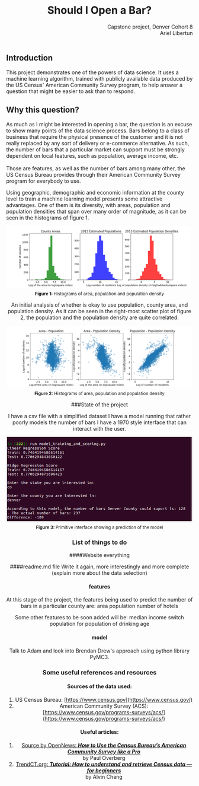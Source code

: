 
# <div style="text-align: center">Should I Open a Bar?</div>
<div style="text-align: right"> Capstone project, Denver Cohort 8<br>
Ariel Libertun</div><br>



## Introduction
This project demonstrates one of the powers of data science. It uses a machine learning algorithm, trained with publicly available data produced by the US Census' American Community Survey program, to help answer a question that might be easier to ask than to respond.

## Why this question?
As much as I might be interested in opening a bar, the question is an excuse to show many points of the data science process. Bars belong to a class of business that require the physical presence of the customer and it is not really replaced by any sort of delivery or e-commerce alternative. As such, the number of bars that a particular market can support must be strongly dependent on local features, such as population, average income, etc.<br><br>
Those are features, as well as the number of bars among many other, the US Census Bureau provides through their American Community Survey program for everybody to use.


Using geographic, demographic and economic information at the county level to train a machine learning model presents some attractive advantages. One of them is its diversity, with areas, population and population densities that span over many order of magnitude, as it can be seen in the histograms of figure 1.


<img alt="Histograms of county areas, populations and population densities" src="figures/area_pop_dens_hist.png" width='500'>
<div style="text-align: center"><sub><b>Figure 1: </b> Histograms of area, population and population density </sub>

An initial analysis of whether is okay to use population, county area, and population density. As it can be seen in the right-most scatter plot of figure 2, the population and the population density are quite correlated.  


<img alt="Histograms of county areas, populations and population densities" src="figures/area_pop_dens_scatters.png" width='500'>
<div style="text-align: center"><sub><b>Figure 2: </b> Histograms of area, population and population density </sub>

###State of the project

I have a csv file with a simplified dataset
I have a model running that rather poorly models the number of bars
I have a 1970 style interface that can interact with the user.

<img alt="Primitive interface showing a prediction of the model" src="figures/Screenshot from 2017-09-28 00-31-55.png" width='500'>
<div style="text-align: center"><sub><b>Figure 3: </b> Primitive interface showing a prediction of the model </sub>

### List of things to do

####Website
everything

####readme.md file
Write it again, more interestingly and more complete (explain more about the data selection)

#### features
At this stage of the project, the features being used to predict the number of bars in a particular county are:
area
population
number of hotels

Some other features to be soon added will be:
median income
switch population for population of drinking age
#### model
Talk to Adam and look into Brendan Drew's approach using python library PyMC3.





### Some useful references and resources
#### Sources of the data used:
1. US Census Bureau: [https://www.census.gov](https://www.census.gov/)
2. American Community Survey (ACS): [https://www.census.gov/programs-surveys/acs/](https://www.census.gov/programs-surveys/acs/)

#### Useful articles:
1. [Source by OpenNews: <b><i>How to Use the Census Bureau’s American Community Survey like a Pro</i></b>](https://source.opennews.org/articles/how-use-census-bureau-american-community-survey/)<br>by Paul Overberg
2. [TrendCT.org: <b><i>Tutorial: How to understand and retrieve Census data — for beginners</i></b>](https://trendct.org/2015/08/14/tutorial-how-to-understand-and-retrieve-census-data-for-beginners/)<br> by Alvin Chang
